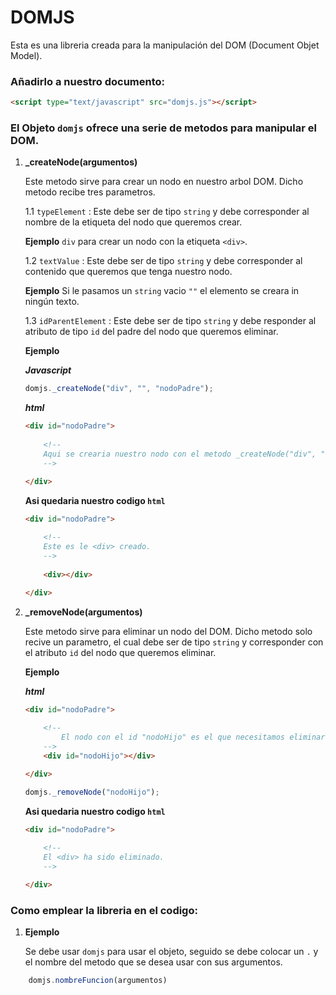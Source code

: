# DOMJS

Esta es una libreria creada para la manipulación del DOM (Document Objet Model).


### Añadirlo a nuestro documento: 

```html
<script type="text/javascript" src="domjs.js"></script>
```
### El Objeto ```domjs``` ofrece una serie de metodos para manipular el DOM.

1. **_createNode(argumentos)**
	
	Este metodo sirve para crear un nodo en nuestro arbol DOM. Dicho metodo recibe tres parametros.

	1.1 ```typeElement``` : Este debe ser de tipo ```string``` y debe corresponder al nombre de la etiqueta del nodo que queremos crear.
	
	**Ejemplo** ```div``` para crear un nodo con la etiqueta ```<div>```.

	1.2 ```textValue``` : Este debe ser de tipo ```string``` y debe corresponder al contenido que queremos que tenga nuestro nodo.
	
	**Ejemplo** Si le pasamos un ```string``` vacio ```""``` el elemento se creara in ningún texto.
	
	1.3 ```idParentElement``` : Este debe ser de tipo ```string``` y debe responder al atributo de tipo ```id``` del padre del nodo que queremos eliminar.  
	
	**Ejemplo**
	
	**_Javascript_**

	```javascript
	domjs._createNode("div", "", "nodoPadre");

	```
	**_html_**

	```html
	<div id="nodoPadre">
		
		<!--
		Aqui se crearia nuestro nodo con el metodo _createNode("div", "", "nodoPadre")
		-->

	</div>
	```
	**Asi quedaria nuestro codigo ```html```**

	```html
	<div id="nodoPadre">
		
		<!--
		Este es le <div> creado.
		-->
		
		<div></div>

	</div>
	```

2. **_removeNode(argumentos)**

	Este metodo sirve para eliminar un nodo del DOM. Dicho metodo solo recive un parametro, el cual debe ser de tipo ```string``` y corresponder con el atributo ```id``` del nodo que queremos eliminar.

	**Ejemplo**

	**_html_**

	```html
	<div id="nodoPadre">
		
		<!--
			El nodo con el id "nodoHijo" es el que necesitamos eliminar.
		-->
		<div id="nodoHijo"></div>

	</div>
	```

	```javascript
	domjs._removeNode("nodoHijo");

	```

	**Asi quedaria nuestro codigo ```html```**

	```html
	<div id="nodoPadre">
		
		<!--
		El <div> ha sido eliminado.
		-->

	</div>
	```


### Como emplear la libreria en el codigo:

1. **Ejemplo**

	Se debe usar ```domjs``` para usar el objeto, seguido se debe colocar un ```.``` y el nombre del metodo que se desea usar con sus argumentos.

```javascript
	domjs.nombreFuncion(argumentos)
```
